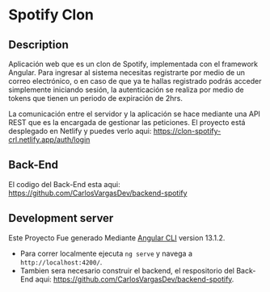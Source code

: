 # Spotify Clon


## Description

Aplicación web que es un clon de Spotify, implementada con el framework Angular. Para ingresar al sistema necesitas registrarte por medio de un correo electrónico, o en caso de que ya te hallas registrado podrás acceder simplemente iniciando sesión, la autenticación se realiza por medio de tokens que tienen un periodo de expiración de 2hrs.

La comunicación entre el servidor y la aplicación se hace mediante una API REST que es
la encargada de gestionar las peticiones. El proyecto está desplegado en Netlify y puedes verlo aqui:
 https://clon-spotify-crl.netlify.app/auth/login


## Back-End
El codigo del Back-End esta aqui: https://github.com/CarlosVargasDev/backend-spotify


## Development server

Este Proyecto Fue generado Mediante [Angular CLI](https://github.com/angular/angular-cli) version 13.1.2.

- Para correr localmente ejecuta `ng serve` y navega a `http://localhost:4200/`.
- Tambien sera necesario construir el backend, el respositorio del Back-End aqui:  https://github.com/CarlosVargasDev/backend-spotify.